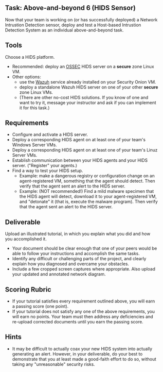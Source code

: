 ## Task: Above-and-beyond 6 (HIDS Sensor)
Now that your team is working on (or has successfully deployed) a Network Intrustion Detection sensor,
deploy and test a Host-based Intrustion Detection System as an individual above-and-beyond task.

## Tools
Choose a HIDS platform.
- Recommended: deploy an <a href="https://www.ossec.net/" target="_blank" ref="noopener">OSSEC</a> HIDS server on a **secure** zone Linux VM.
- Other options:
  - use the <a href="https://wazuh.com/" target="_blank" ref="noopener">Wazuh</a> service already installed on your Security Onion VM.
  - deploy a standalone Wazuh HIDS server on one of your other **secure** zone Linux VMs.
  - (There are other no-cost HIDS solutions. If you know of one and want to try it, message your instructor and ask if you can implement it for this task.)

## Requirements
- Configure and activate a HIDS server.
- Deploy a corresponding HIDS agent on at least one of your team's Windows Server VMs.
- Deploy a corresponding HIDS agent on at least one of your team's Linuz Server VMs.
- Establish communication between your HIDS agents and your HIDS server. ("Register" your agents.)
- Find a way to test your HIDS setup.
  - Example: make a dangerous registry or configuration change on an agent-registered VM, something that the agent should detect.
Then verify that the agent sent an alert to the HIDS server.
  - Example: (NOT recommended!) Find a mild malware specimen that the HIDS agent will detect, download it to your agent-registered VM, and "detonate" it (that is, execute the malware program). Then verify that the agent sent an alert to the HIDS server.

## Deliverable
Upload an illustrated tutorial, in which you explain what you did and how you accomplished it.
- Your document should be clear enough that one of your peers would be able to follow your instructions and accomplish the same tasks.
- Identify any difficult or challenging parts of the project, and clearly explain how you diagnosed and overcame your obstacles.
- Include a few cropped screen captures where appropriate. Also upload your updated and annotated network diagram.

## Scoring Rubric
- If your tutorial satisfies every requirement outlined above, you will earn a passing score (one point).
- If your tutorial does not satisfy any one of the above requirements, you will earn no points. Your team must then address any deficiencies and re-upload corrected documents until you earn the passing score.

## Hints
- It may be difficult to actually coax your new HIDS system into actually generating an alert.
However, in your deliverable, do your best to demonstrate that you at least made a good-faith effort to do so,
without taking any "unreasonable" security risks.
